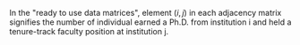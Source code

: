 In the "ready to use data matrices", element $(i,j)$ in each adjacency matrix signifies the number of individual earned a Ph.D. from institution i and held a tenure-track faculty position at institution j.
